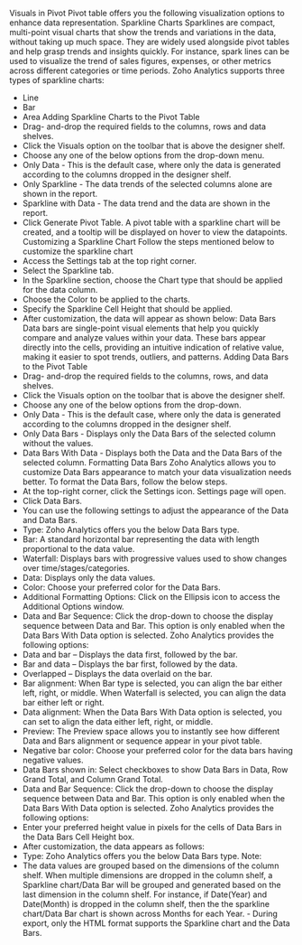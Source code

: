 Visuals in Pivot
Pivot table offers you the following visualization options to enhance data representation.
Sparkline Charts
Sparklines are compact, multi-point visual charts that show the trends and variations in the data, without taking up much space. They are widely used alongside pivot tables and help grasp trends and insights quickly.
For instance, spark lines can be used to visualize the trend of sales figures, expenses, or other metrics across different categories or time periods.
Zoho Analytics supports three types of sparkline charts:
- Line
- Bar
- Area
Adding Sparkline Charts to the Pivot Table
- Drag- and-drop the required fields to the columns, rows and data shelves.
- Click the Visuals option on the toolbar that is above the designer shelf.
- Choose any one of the below options from the drop-down menu.
- Only Data - This is the default case, where only the data is generated according to the columns dropped in the designer shelf.
- Only Sparkline - The data trends of the selected columns alone are shown in the report.
- Sparkline with Data - The data trend and the data are shown in the report.
- Click Generate Pivot Table.
A pivot table with a sparkline chart will be created, and a tooltip will be displayed on hover to view the datapoints.
Customizing a Sparkline Chart
Follow the steps mentioned below to customize the sparkline chart
- Access the Settings tab at the top right corner.
- Select the Sparkline tab.
- In the Sparkline section, choose the Chart type that should be applied for the data column.
- Choose the Color to be applied to the charts.
- Specify the Sparkline Cell Height that should be applied.
- After customization, the data will appear as shown below:
Data Bars
Data bars are single-point visual elements that help you quickly compare and analyze values within your data. These bars appear directly into the cells, providing an intuitive indication of relative value, making it easier to spot trends, outliers, and patterns.
Adding Data Bars to the Pivot Table
- Drag- and-drop the required fields to the columns, rows, and data shelves.
- Click the Visuals option on the toolbar that is above the designer shelf.
- Choose any one of the below options from the drop-down.
- Only Data - This is the default case, where only the data is generated according to the columns dropped in the designer shelf.
- Only Data Bars - Displays only the Data Bars of the selected column without the values.
- Data Bars With Data - Displays both the Data and the Data Bars of the selected column.
Formatting Data Bars
Zoho Analytics allows you to customize Data Bars appearance to match your data visualization needs better.
To format the Data Bars, follow the below steps.
- At the top-right corner, click the Settings icon. Settings page will open.
- Click Data Bars.
- You can use the following settings to adjust the appearance of the Data and Data Bars.
- Type: Zoho Analytics offers you the below Data Bars type.
- Bar: A standard horizontal bar representing the data with length proportional to the data value.
- Waterfall: Displays bars with progressive values used to show changes over time/stages/categories.
- Data: Displays only the data values.
- Color: Choose your preferred color for the Data Bars.
- Additional Formatting Options: Click on the Ellipsis icon to access the Additional Options window.
- Data and Bar Sequence: Click the drop-down to choose the display sequence between Data and Bar. This option is only enabled when the Data Bars With Data option is selected. Zoho Analytics provides the following options:
- Data and bar – Displays the data first, followed by the bar.
- Bar and data – Displays the bar first, followed by the data.
- Overlapped – Displays the data overlaid on the bar.
- Bar alignment: When Bar type is selected, you can align the bar either left, right, or middle. When Waterfall is selected, you can align the data bar either left or right.
- Data alignment: When the Data Bars With Data option is selected, you can set to align the data either left, right, or middle.
- Preview: The Preview space allows you to instantly see how different Data and Bars alignment or sequence appear in your pivot table.
- Negative bar color: Choose your preferred color for the data bars having negative values.
- Data Bars shown in: Select checkboxes to show Data Bars in Data, Row Grand Total, and Column Grand Total.
- Data and Bar Sequence: Click the drop-down to choose the display sequence between Data and Bar. This option is only enabled when the Data Bars With Data option is selected. Zoho Analytics provides the following options:
- Enter your preferred height value in pixels for the cells of Data Bars in the Data Bars Cell Height box.
- After customization, the data appears as follows:
- Type: Zoho Analytics offers you the below Data Bars type.
Note:
- The data values are grouped based on the dimensions of the column shelf. When multiple dimensions are dropped in the column shelf, a Sparkline chart/Data Bar will be grouped and generated based on the last dimension in the column shelf.
For instance, if Date(Year) and Date(Month) is dropped in the column shelf, then the the sparkline chart/Data Bar chart is shown across Months for each Year. - During export, only the HTML format supports the Sparkline chart and the Data Bars.